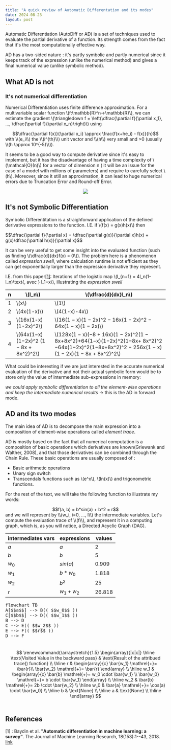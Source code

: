 ```yaml
---
title: "A quick review of Automatic Differentation and its modes"
date: 2024-08-23
layout: post
---
```

Automatic Differentiation (AutoDiff or AD) is a set of techniques used to evaluate the partial derivative of a function. Its strength comes from the fact that it's the most computationally effective way.

AD has a two-sided nature : it's partly symbolic and partly numerical since it keeps track of the expression (unlike the numerical method) and gives a final numerical value (unlike symbolic method).

## What AD is not 
### It's not numerical differentiation
Numerical Differentiation uses finite difference approximation.
For a multivariable scalar function \\(f:\mathbb{R}^n->\mathbb{R}\\), we can estimate the gradient \\(\triangledown f = \left(\dfrac{\partial f}{\partial x_1}, ..., \dfrac{\partial f}{\partial x_n}\right)\\) using 
<div style="display: flex; justify-content: center;">$$\dfrac{\partial f(x)}{\partial x_i} \approx \frac{f(x+he_i) - f(x)}{h}$$</div>
with \\(e_i\\) the \\(i^{th}\\) unit vector and \\(h\\) very small and >0 (usually \\(h \approx 10^{-5}\\)).

It seems to be a good way to compute derivative since it's easy to implement, but it has the disadvantage of having a time complexity of \\(\mathcal{O}(n)\\) for a vector of dimension n ( it will be an issue for the case of a model with millions of parameters) and require to carefully select \\(h\\).
Moreover, since it still an approximation, it can lead to huge numerical errors due to Truncation Error and Round-off Error.

<div style="text-align:center">
  <img src="https://github.com/user-attachments/assets/a7f64f86-b0a0-4598-b26f-d6068121b327" />
</div>


## It's not Symbolic Differentiation
Symbolic Differentitation is a straighforward application of the defined derivative expressions to the function. I.E. if \\(f(x) = g(x)h(x)\\) then 
<div style="display:flex; justify-content:center">$$\dfrac{\partial f}{\partial x} = \dfrac{\partial g(x)}{\partial x}h(x) + g(x)\dfrac{\partial h(x)}{\partial x}$$</div>

It can be very useful to get some insight into the evaluated function (such as finding \\(\dfrac{d}{dx}f(x) = 0\\)). The problem here is a phenomenon called *expression swell*, where calculation runtime is not efficient as they can get exponentially larger than the expression derivative they represent.

I.E. from this paper[[1]](#1):
Iterations of the logistic map \\(l_{n+1} = 4l_n(1-l_n)\text{, avec } l_1=x\\), illustrating the *expression swell*

| n   | \\(l_n\\)              | \\(\dfrac{d}{dx}l_n\\)                                       |
| --- | ------------------ | -------------------------------------------------------- |
| 1   | \\(x\\)                  | \\(1\\)                                                        |
| 2   | \\(4x(1-x)\\)          | \\(4(1-x)-4x\\)                                              |
| 3   | \\(16x(1-x)(1-2x)^2\\) | \\(16(1 − x)(1 − 2x)^2 − 16x(1 − 2x)^2 − 64x(1 − x)(1 − 2x)\\) |
| 4   | \\(64x(1−x)(1−2x)^2 (1 − 8x + 8x^2)^2\\) | \\(128x(1 − x)(−8 + 16x)(1 − 2x)^2(1 − 8x+8x^2)+64(1−x)(1−2x)^2(1−8x+ 8x^2)^2 −64x(1−2x)^2(1−8x+8x^2)^2 − 256x(1 − x)(1 − 2x)(1 − 8x + 8x^2)^2\\)  |



What could be interesting if we are just interested in the accurate numerical evaluation of the derivative and not their actual symbolic form would be to store only the value of intermediate sub-expressions in memory: 

*we could apply symbolic differentiation to all the element-wise operations and keep the intermediate numerical results* -> this is the AD in forward mode.

## AD and its two modes

The main idea of AD is to decompose the main expression into a composition of element-wise operations called *element trace*.

AD is mostly based on the fact that all numerical computation is a composition of basic operations which derivatives are known(Griewank and Walther, 2008), and that those derivatives can be combined through the Chain Rule.
These basic operations are usually composed of :
- Basic arithmetic operations
- Unary sign switch
- Transcendals functions such as \\(e^x\\), \\(ln(x)\\) and trigonometric functions.

For the rest of the text, we will take the following function to illustrate my words: 
<div style="display: flex; justify-content:center;">$$f(a, b) = b*sin(a) + b^2 = r$$</div>  and we will represent by \\(w_i, i=0, ..., l\\) the intermediate variables.  Let's compute the evaluation trace of \\(f\\), and represent it in a computing graph, which is, as you will notice, a Directed Acyclic Graph (DAG).

| intermediates vars | expressions | values   |
| ------------------ | ----------- | -------- |
| $a$                | $a$         | $2$      |
| $b$                | $b$         | $5$      |
| $w_0$              | $sin(a)$    | $0.909$  |
| $w_1$              | $b*w_0$     | $1.818$  |
| $w_2$              | $b^2$       | $25$     |
| $r$                | $w_1 + w_2$ | $26.818$ |

<pre class="mermaid">
flowchart TB
A[$$a$$] --> B(( $$w_0$$ ))
C[$$b$$] --> D(( $$w_1$$ ))
B --> D
C --> E(( $$w_2$$ ))
E --> F(( $$r$$ ))
D --> F
</pre>


<div style="display:flex; justify-content:center;">

$$
\renewcommand{\arraystretch}{1.5}
\begin{array}{|c|c|} 
\hline 
\text{Visited Value in the backward pass} & \text{Result of the attribued trace() function} \\ \hline
r & \begin{array}{c} \bar{w_1} \mathrel{+}= \bar{r}\\ \bar{w_2} \mathrel{+}= \bar{r} \end{array} \\ \hline 
w_1 & \begin{array}{c} \bar{b} \mathrel{+}= w_0 \cdot \bar{w_1} \\ \bar{w_0} \mathrel{+}= b \cdot \bar{w_1} \end{array} \\ \hline 
w_2 & \bar{b} \mathrel{+}= 2b \cdot \bar{w_2} \\ \hline 
w_0 & \bar{a} \mathrel{+}= \cos(a) \cdot \bar{w_0} \\ \hline 
b & \text{None} \\ \hline 
a & \text{None} \\ \hline 
\end{array}
$$

</div>

## References
<a id="1">[1]</a> : Baydin et al. __"Automatic differentiation in machine learning: a survey"__. The Journal of Machine Learning Research, 18(153):1--43, 2018. [link](https://arxiv.org/abs/1502.05767)
